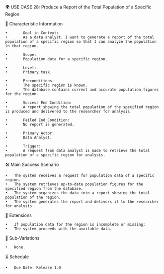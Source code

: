 🌍 USE CASE 28: Produce a Report of the Total Population of a Specific Region

📌 Characteristic Information

	•       Goal in Context:
	•       As a data analyst, I want to generate a report of the total population of a specific region so that I can analyze the population in that region.
	
    •       Scope:
	•       Population data for a specific region.
	
    •       Level:
	•       Primary task.
	
    •       Preconditions:
	•       The specific region is known.
	•       The database contains current and accurate population figures for the region.
	
    •       Success End Condition:
	•       A report showing the total population of the specified region is produced and delivered to the researcher for analysis.
	
    •       Failed End Condition:
	•       No report is generated.
	
    •       Primary Actor:
	•       Data Analyst.
	
    •       Trigger:
	•       A request from data analyst is made to retrieve the total population of a specific region for analysis.

🛠 Main Success Scenario

	•	The system receives a request for population data of a specific region.
	•	The system retrieves up-to-date population figures for the specified region from the database.
	•	The system organizes the data into a report showing the total population of the region.
	•	The system generates the report and delivers it to the researcher for analysis.

🚨 Extensions

	•	If population data for the region is incomplete or missing:
	•	The system proceeds with the available data.

🔀 Sub-Variations

	•	None.

⏳ Schedule

	•	Due Date: Release 1.0
